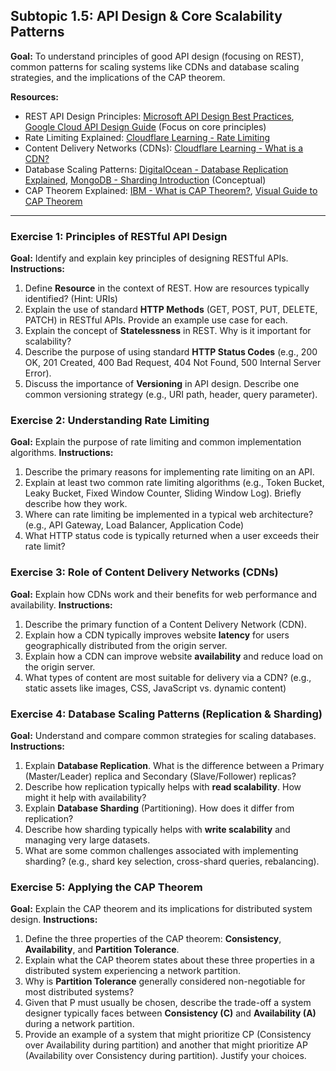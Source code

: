 ## Subtopic 1.5: API Design & Core Scalability Patterns

**Goal:** To understand principles of good API design (focusing on REST), common patterns for scaling systems like CDNs and database scaling strategies, and the implications of the CAP theorem.

**Resources:**

  * REST API Design Principles: [Microsoft API Design Best Practices](https://learn.microsoft.com/en-us/azure/architecture/best-practices/api-design), [Google Cloud API Design Guide](https://cloud.google.com/apis/design/) (Focus on core principles)
  * Rate Limiting Explained: [Cloudflare Learning - Rate Limiting](https://www.google.com/search?q=https://www.cloudflare.com/learning/ddos/glossary/rate-limiting/)
  * Content Delivery Networks (CDNs): [Cloudflare Learning - What is a CDN?](https://www.cloudflare.com/learning/cdn/what-is-a-cdn/)
  * Database Scaling Patterns: [DigitalOcean - Database Replication Explained](https://www.google.com/search?q=https://www.digitalocean.com/community/tutorials/understanding-database-replication-synchronous-asynchronous), [MongoDB - Sharding Introduction](https://www.google.com/search?q=https://www.mongodb.com/sharding) (Conceptual)
  * CAP Theorem Explained: [IBM - What is CAP Theorem?](https://www.ibm.com/topics/cap-theorem), [Visual Guide to CAP Theorem](https://mwhittaker.github.io/blog/an_illustrated_proof_of_the_cap_theorem/)

-----

### Exercise 1: Principles of RESTful API Design

**Goal:** Identify and explain key principles of designing RESTful APIs.
**Instructions:**

1.  Define **Resource** in the context of REST. How are resources typically identified? (Hint: URIs)
2.  Explain the use of standard **HTTP Methods** (GET, POST, PUT, DELETE, PATCH) in RESTful APIs. Provide an example use case for each.
3.  Explain the concept of **Statelessness** in REST. Why is it important for scalability?
4.  Describe the purpose of using standard **HTTP Status Codes** (e.g., 200 OK, 201 Created, 400 Bad Request, 404 Not Found, 500 Internal Server Error).
5.  Discuss the importance of **Versioning** in API design. Describe one common versioning strategy (e.g., URI path, header, query parameter).

### Exercise 2: Understanding Rate Limiting

**Goal:** Explain the purpose of rate limiting and common implementation algorithms.
**Instructions:**

1.  Describe the primary reasons for implementing rate limiting on an API.
2.  Explain at least two common rate limiting algorithms (e.g., Token Bucket, Leaky Bucket, Fixed Window Counter, Sliding Window Log). Briefly describe how they work.
3.  Where can rate limiting be implemented in a typical web architecture? (e.g., API Gateway, Load Balancer, Application Code)
4.  What HTTP status code is typically returned when a user exceeds their rate limit?

### Exercise 3: Role of Content Delivery Networks (CDNs)

**Goal:** Explain how CDNs work and their benefits for web performance and availability.
**Instructions:**

1.  Describe the primary function of a Content Delivery Network (CDN).
2.  Explain how a CDN typically improves website **latency** for users geographically distributed from the origin server.
3.  Explain how a CDN can improve website **availability** and reduce load on the origin server.
4.  What types of content are most suitable for delivery via a CDN? (e.g., static assets like images, CSS, JavaScript vs. dynamic content)

### Exercise 4: Database Scaling Patterns (Replication & Sharding)

**Goal:** Understand and compare common strategies for scaling databases.
**Instructions:**

1.  Explain **Database Replication**. What is the difference between a Primary (Master/Leader) replica and Secondary (Slave/Follower) replicas?
2.  Describe how replication typically helps with **read scalability**. How might it help with availability?
3.  Explain **Database Sharding** (Partitioning). How does it differ from replication?
4.  Describe how sharding typically helps with **write scalability** and managing very large datasets.
5.  What are some common challenges associated with implementing sharding? (e.g., shard key selection, cross-shard queries, rebalancing).

### Exercise 5: Applying the CAP Theorem

**Goal:** Explain the CAP theorem and its implications for distributed system design.
**Instructions:**

1.  Define the three properties of the CAP theorem: **Consistency**, **Availability**, and **Partition Tolerance**.
2.  Explain what the CAP theorem states about these three properties in a distributed system experiencing a network partition.
3.  Why is **Partition Tolerance** generally considered non-negotiable for most distributed systems?
4.  Given that P must usually be chosen, describe the trade-off a system designer typically faces between **Consistency (C)** and **Availability (A)** during a network partition.
5.  Provide an example of a system that might prioritize CP (Consistency over Availability during partition) and another that might prioritize AP (Availability over Consistency during partition). Justify your choices.
